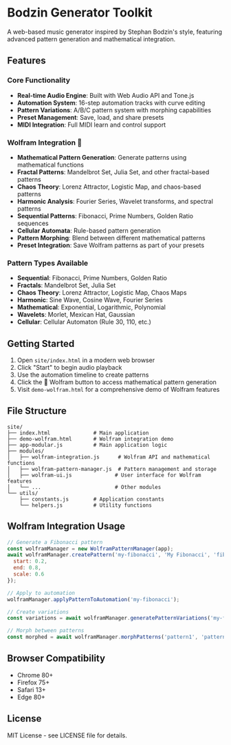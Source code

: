 # Bodzin Generator Toolkit

A web-based music generator inspired by Stephan Bodzin's style, featuring advanced pattern generation and mathematical integration.

## Features

### Core Functionality
- **Real-time Audio Engine**: Built with Web Audio API and Tone.js
- **Automation System**: 16-step automation tracks with curve editing
- **Pattern Variations**: A/B/C pattern system with morphing capabilities
- **Preset Management**: Save, load, and share presets
- **MIDI Integration**: Full MIDI learn and control support

### Wolfram Integration 🧮
- **Mathematical Pattern Generation**: Generate patterns using mathematical functions
- **Fractal Patterns**: Mandelbrot Set, Julia Set, and other fractal-based patterns
- **Chaos Theory**: Lorenz Attractor, Logistic Map, and chaos-based patterns
- **Harmonic Analysis**: Fourier Series, Wavelet transforms, and spectral patterns
- **Sequential Patterns**: Fibonacci, Prime Numbers, Golden Ratio sequences
- **Cellular Automata**: Rule-based pattern generation
- **Pattern Morphing**: Blend between different mathematical patterns
- **Preset Integration**: Save Wolfram patterns as part of your presets

### Pattern Types Available
- **Sequential**: Fibonacci, Prime Numbers, Golden Ratio
- **Fractals**: Mandelbrot Set, Julia Set
- **Chaos Theory**: Lorenz Attractor, Logistic Map, Chaos Maps
- **Harmonic**: Sine Wave, Cosine Wave, Fourier Series
- **Mathematical**: Exponential, Logarithmic, Polynomial
- **Wavelets**: Morlet, Mexican Hat, Gaussian
- **Cellular**: Cellular Automaton (Rule 30, 110, etc.)

## Getting Started

1. Open `site/index.html` in a modern web browser
2. Click "Start" to begin audio playback
3. Use the automation timeline to create patterns
4. Click the 🧮 Wolfram button to access mathematical pattern generation
5. Visit `demo-wolfram.html` for a comprehensive demo of Wolfram features

## File Structure

```
site/
├── index.html              # Main application
├── demo-wolfram.html       # Wolfram integration demo
├── app-modular.js          # Main application logic
├── modules/
│   ├── wolfram-integration.js      # Wolfram API and mathematical functions
│   ├── wolfram-pattern-manager.js  # Pattern management and storage
│   ├── wolfram-ui.js              # User interface for Wolfram features
│   └── ...                        # Other modules
└── utils/
    ├── constants.js        # Application constants
    └── helpers.js          # Utility functions
```

## Wolfram Integration Usage

```javascript
// Generate a Fibonacci pattern
const wolframManager = new WolframPatternManager(app);
await wolframManager.createPattern('my-fibonacci', 'My Fibonacci', 'fibonacci', {
  start: 0.2,
  end: 0.8,
  scale: 0.6
});

// Apply to automation
wolframManager.applyPatternToAutomation('my-fibonacci');

// Create variations
const variations = await wolframManager.generatePatternVariations('my-fibonacci', 3);

// Morph between patterns
const morphed = await wolframManager.morphPatterns('pattern1', 'pattern2', 0.5);
```

## Browser Compatibility

- Chrome 80+
- Firefox 75+
- Safari 13+
- Edge 80+

## License

MIT License - see LICENSE file for details.
